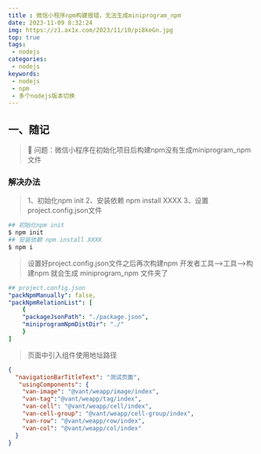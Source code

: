 ```yaml
---
title : 微信小程序npm构建报错，无法生成miniprogram_npm
date: 2023-11-09 8:32:24
img: https://z1.ax1x.com/2023/11/10/pi8keGn.jpg
top: true
tags:
 - nodejs
categories: 
 - nodejs
keywords:
 - nodejs
 - npm
 - 多个nodejs版本切换
---
```

## 一、随记
> 🎯 问题：微信小程序在初始化项目后构建npm没有生成miniprogram_npm文件

### 解决办法
> 1、初始化npm init
> 2、安装依赖 npm install XXXX
> 3、设置project.config.json文件

```bash
## 初始化npm init
$ npm init
## 安装依赖 npm install XXXX
$ npm i

```

> 设置好project.config.json文件之后再次构建npm
> 开发者工具–>工具–>构建npm 就会生成 miniprogram_npm 文件夹了

```yml
## project.config.json
"packNpmManually": false,
"packNpmRelationList": [
    {
    "packageJsonPath": "./package.json",
    "miniprogramNpmDistDir": "./"
    }
]

```

> 页面中引入组件使用地址路径

```json
{
  "navigationBarTitleText": "测试页面",
   "usingComponents": {
    "van-image": "@vant/weapp/image/index",
    "van-tag":"@vant/weapp/tag/index",
    "van-cell": "@vant/weapp/cell/index",
    "van-cell-group": "@vant/weapp/cell-group/index",
    "van-row": "@vant/weapp/row/index",
    "van-col": "@vant/weapp/col/index"
  }
}

```